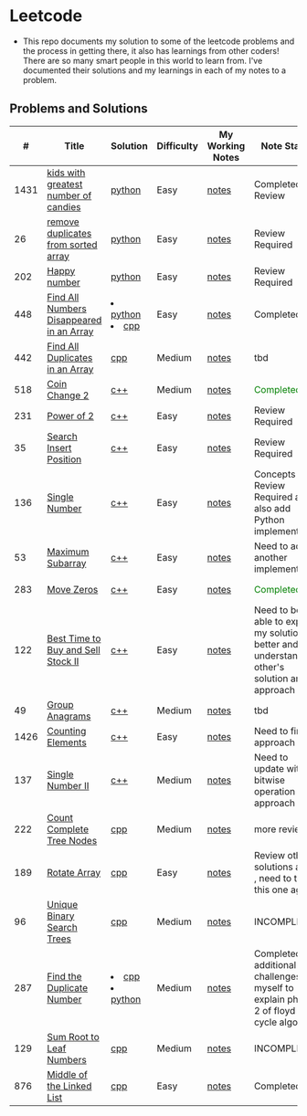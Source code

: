 # Leetcode
- This repo documents my solution to some of the leetcode problems and the process in getting there, it also has learnings from other coders! There are so many smart people in this world to learn from. I've documented their solutions and my learnings in each of my notes to a problem.


<!-- 
- FORMATTING SOURCE: https://github.com/haoel/leetcode
-->

## <span id="01"> Problems and Solutions </span>
| # | Title | Solution | Difficulty | My Working Notes | Note Status | Category |
|---| ----- | -------- | ---------- | ---------------- | ----------- | -------- |
|1431| [kids with greatest number of candies](https://leetcode.com/problems/kids-with-the-greatest-number-of-candies/)| [python](https://github.com/lilyyanglt/algorithm_challenges/blob/master/leetcode/solutions/python/1431_kidWithGreatestNumberOfCandies.py) | Easy | [notes](https://github.com/lilyyanglt/algorithm_challenges/blob/master/leetcode/notes/1431.md) | Completed Review | Array |
|26| [remove duplicates from sorted array](https://leetcode.com/problems/remove-duplicates-from-sorted-array/)| [python](https://github.com/lilyyanglt/algorithm_challenges/blob/master/leetcode/solutions/python/26_removeDuplicatesFromSortedArray.py)| Easy | [notes](https://github.com/lilyyanglt/algorithm_challenges/blob/master/leetcode/notes/26.md) | Review Required |
|202| [Happy number](https://leetcode.com/problems/happy-number/) | [python](https://github.com/lilyyanglt/algorithm_challenges/blob/master/leetcode/solutions/python/202_happyNumber.py) | Easy | [notes](https://github.com/lilyyanglt/algorithm_challenges/blob/master/leetcode/notes/202.md) | Review Required |
| 448 | [Find All Numbers Disappeared in an Array](https://leetcode.com/problems/find-all-numbers-disappeared-in-an-array/) | <li>[python](https://github.com/lilyyanglt/algorithm_challenges/blob/master/leetcode/solutions/python/448_findAllNumbersDisappearedInAnArray.py)</li><li>[cpp](https://github.com/lilyyanglt/algorithm_challenges/blob/master/leetcode/solutions/cpp/448_findAllNumbersDisappearedInArray.cpp)</li> | Easy | [notes](https://github.com/lilyyanglt/algorithm_challenges/blob/master/leetcode/notes/448.md) | Completed | Array |
| 442 | [Find All Duplicates in an Array](https://leetcode.com/problems/find-all-duplicates-in-an-array/) | [cpp]() | Medium | [notes]() | tbd | Array |
| 518 | [Coin Change 2](https://leetcode.com/problems/coin-change-2/) | [c++](https://github.com/lilyyanglt/algorithm_challenges/blob/master/leetcode/solutions/cpp/coinChange.cpp) | Medium | [notes](https://github.com/lilyyanglt/algorithm_challenges/blob/master/leetcode/notes/518.md) | <span style="color:green">Completed</span> |
| 231 | [Power of 2](https://leetcode.com/problems/power-of-two/) | [c++]() | Easy |[notes](https://github.com/lilyyanglt/algorithm_challenges/blob/master/leetcode/notes/.md) | Review Required |
| 35 | [Search Insert Position](https://leetcode.com/problems/search-insert-position/) | [c++](https://github.com/lilyyanglt/algorithm_challenges/blob/master/leetcode/solutions/cpp/35_searchInsertPosition.cpp) | Easy | [notes](https://github.com/lilyyanglt/algorithm_challenges/blob/master/leetcode/notes/35.md) | Review Required |
| 136 | [Single Number](https://leetcode.com/problems/single-number/) | [c++](https://github.com/lilyyanglt/algorithm_challenges/blob/master/leetcode/solutions/cpp/136_singleNumber.cpp) | Easy | [notes](https://github.com/lilyyanglt/algorithm_challenges/blob/master/leetcode/notes/136.md) | Concepts Review Required and also add Python implementation | Array |
| 53 | [Maximum Subarray](https://leetcode.com/problems/maximum-subarray/) | [c++](https://github.com/lilyyanglt/algorithm_challenges/blob/master/leetcode/solutions/cpp/53_maximumSubarray.cpp) | Easy | [notes](https://github.com/lilyyanglt/algorithm_challenges/blob/master/leetcode/notes/53.md) | Need to add another implementation | DP, Array |
| 283 | [Move Zeros](https://leetcode.com/problems/move-zeroes/) | [c++](https://github.com/lilyyanglt/algorithm_challenges/blob/master/leetcode/solutions/cpp/283_moveZeros.cpp) | Easy | [notes](https://github.com/lilyyanglt/algorithm_challenges/blob/master/leetcode/notes/283.md) | <span style="color:green">Completed</span> | Array Transformation |
| 122 | [Best Time to Buy and Sell Stock II](https://leetcode.com/problems/best-time-to-buy-and-sell-stock-ii/) | [c++](https://github.com/lilyyanglt/algorithm_challenges/blob/master/leetcode/solutions/cpp/122_bestTimeToBuyAndSell2.cpp) | Easy | [notes](https://github.com/lilyyanglt/algorithm_challenges/blob/master/leetcode/notes/122.md) | Need to be able to explain my solution better and understand other's solution and approach| DP |
| 49 | [Group Anagrams](https://leetcode.com/problems/group-anagrams/) | [c++](https://github.com/lilyyanglt/algorithm_challenges/blob/master/leetcode/solutions/cpp/49_groupAnagrams.cpp) | Medium | [notes](https://github.com/lilyyanglt/algorithm_challenges/blob/master/leetcode/notes/49.md) | tbd | 
| 1426 | [Counting Elements](https://leetcode.com/problems/counting-elements/) | [c++](https://github.com/lilyyanglt/algorithm_challenges/blob/master/leetcode/solutions/cpp/1426_countingElements.cpp) | Easy | [notes](https://github.com/lilyyanglt/algorithm_challenges/blob/master/leetcode/notes/1426.md) | Need to finish approach 3 | Array |
| 137 | [Single Number II](https://leetcode.com/problems/single-number-ii/) | [c++](https://github.com/lilyyanglt/algorithm_challenges/blob/master/leetcode/solutions/cpp/137_singleNumberII.cpp) | Medium | [notes](https://github.com/lilyyanglt/algorithm_challenges/blob/master/leetcode/notes/137.md) | Need to update with bitwise operation approach | Array, bitwise operation |
| 222 | [Count Complete Tree Nodes](https://leetcode.com/problems/count-complete-tree-nodes/) | [cpp](https://github.com/lilyyanglt/algorithm_challenges/blob/master/leetcode/solutions/cpp/122_countCompleteTreeNodes.cpp) | Medium | [notes](https://github.com/lilyyanglt/algorithm_challenges/blob/master/leetcode/notes/222.md) | more review | Binary Tree |
| 189 | [Rotate Array](https://leetcode.com/problems/rotate-array/) | [cpp](https://github.com/lilyyanglt/algorithm_challenges/blob/master/leetcode/solutions/cpp/189_rotateArray.cpp) | Easy | [notes](https://github.com/lilyyanglt/algorithm_challenges/blob/master/leetcode/notes/222.md) | Review other solutions again , need to try this one again | Array transformation, Cyclic Dependency |
| 96 | [Unique Binary Search Trees](https://leetcode.com/problems/unique-binary-search-trees/) | [cpp]() | Medium | [notes]() | INCOMPLETE | DP, Binary Search Tree | 
| 287 | [Find the Duplicate Number](https://leetcode.com/problems/find-the-duplicate-number/) | <li>[cpp](https://github.com/lilyyanglt/algorithm_challenges/blob/master/leetcode/solutions/cpp/287_findTheDuplidateNumber.cpp)</li><li>[python](https://github.com/lilyyanglt/algorithm_challenges/blob/master/leetcode/solutions/python/287_findTheDuplicateNumber.py)</li> | Medium | [notes](https://github.com/lilyyanglt/algorithm_challenges/blob/master/leetcode/notes/287.md) | Completed, but additional challenges for myself to explain phase 2 of floyd cycle algorithm | Array, floyd Cycle Detection algorithm|
|129 | [Sum Root to Leaf Numbers](https://leetcode.com/problems/sum-root-to-leaf-numbers/) | [cpp]() | Medium | [notes]() | INCOMPLETE | Binary Trees, DFS |
| 876 | [Middle of the Linked List](https://leetcode.com/problems/middle-of-the-linked-list/) | [cpp](https://github.com/lilyyanglt/algorithm_challenges/blob/master/leetcode/solutions/cpp/876_middleOfTheLinkedList.cpp) | Easy | [notes](https://github.com/lilyyanglt/algorithm_challenges/blob/master/leetcode/notes/876.md) | Completed| Linked List, Two Pointer Pattern |
  